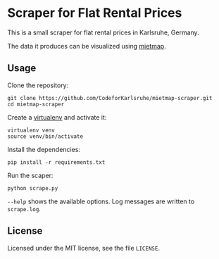 Scraper for Flat Rental Prices
==============================
This is a small scraper for flat rental prices in Karlsruhe, Germany.

The data it produces can be visualized using [mietmap].


Usage
------------
Clone the repository:

    git clone https://github.com/CodeforKarlsruhe/mietmap-scraper.git
    cd mietmap-scraper

Create a [virtualenv] and activate it:

    virtualenv venv
    source venv/bin/activate

Install the dependencies:

    pip install -r requirements.txt

Run the scaper:

    python scrape.py

`--help` shows the available options. Log messages are written to `scrape.log`.


License
-------
Licensed under the MIT license, see the file `LICENSE`.


[mietmap]: https://github.com/CodeforKarlsruhe/mietmap
[virtualenv]: https://virtualenv.pypa.io/

